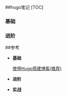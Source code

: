 ##hugo笔记
[TOC]

### 基础

### 进阶

 ##参考

- **基础**

  [使用Hugo搭建博客(推荐)](https://segmentfault.com/a/1190000012975914)

- **进阶**

- **实战**